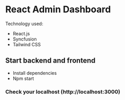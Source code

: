 # React Admin Dashboard
Technology used:
* React.js
* Syncfusion
* Tailwind CSS
## Start backend and frontend
* Install dependencies</br>
* Npm start
### Check your localhost (http://localhost:3000)